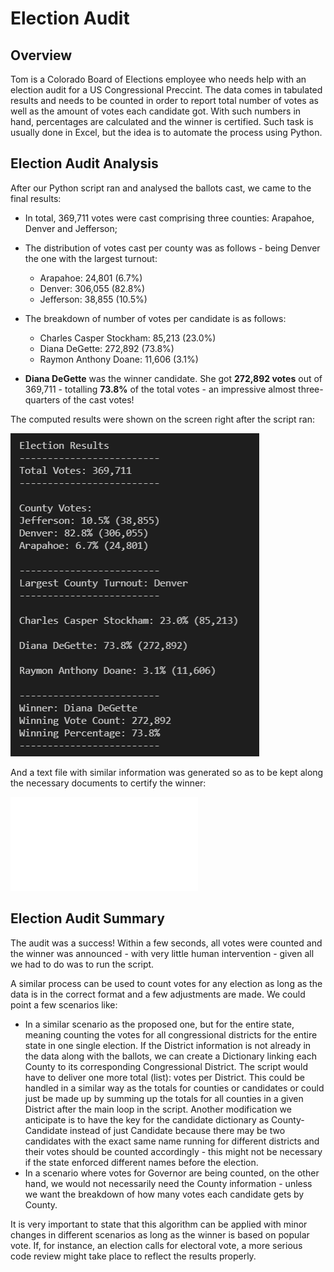 # Election Audit

## Overview
Tom is a Colorado Board of Elections employee who needs help with an election audit for a US Congressional Preccint. The data comes in tabulated results and needs to be counted in order to report total number of votes as well as the amount of votes each candidate got. With such numbers in hand, percentages are calculated and the winner is certified. Such task is usually done in Excel, but the idea is to automate the process using Python. 

## Election Audit Analysis
After our Python script ran and analysed the ballots cast, we came to the final results:

* In total, 369,711 votes were cast comprising three counties: Arapahoe, Denver and Jefferson;

* The distribution of votes cast per county was as follows - being Denver the one with the largest turnout:
    * Arapahoe: 24,801 (6.7%)
    * Denver: 306,055 (82.8%)
    * Jefferson: 38,855 (10.5%)

* The breakdown of number of votes per candidate is as follows:
    * Charles Casper Stockham: 85,213 (23.0%)
    * Diana DeGette: 272,892 (73.8%)
    * Raymon Anthony Doane: 11,606 (3.1%)

* **Diana DeGette** was the winner candidate. She got **272,892 votes** out of 369,711 - totalling **73.8%** of the total votes - an impressive almost three-quarters of the cast votes!

The computed results were shown on the screen right after the script ran:

![terminal_results](/resources/terminal_results.png)

And a text file with similar information was generated so as to be kept along the necessary documents to certify the winner: 

![election_results](/analysis/election_results.txt)


## Election Audit Summary
The audit was a success! Within a few seconds, all votes were counted and the winner was announced - with very little human intervention - given all we had to do was to run the script.

A similar process can be used to count votes for any election as long as the data is in the correct format and a few adjustments are made. We could point a few scenarios like:
* In a similar scenario as the proposed one, but for the entire state, meaning counting the votes for all congressional districts for the entire state in one single election. If the District information is not already in the data along with the ballots, we can create a Dictionary linking each County to its corresponding Congressional District. The script would have to deliver one more total (list): votes per District. This could be handled in a similar way as the totals for counties or candidates or could just be made up by summing up the totals for all counties in a given District after the main loop in the script. Another modification we anticipate is to have the key for the candidate dictionary as County-Candidate instead of just Candidate because there may be two candidates with the exact same name running for different districts and their votes should be counted accordingly - this might not be necessary if the state enforced different names before the election.
* In a scenario where votes for Governor are being counted, on the other hand, we would not necessarily need the County information - unless we want the breakdown of how many votes each candidate gets by County.

It is very important to state that this algorithm can be applied with minor changes in different scenarios as long as the winner is based on popular vote. If, for instance, an election calls for electoral vote, a more serious code review might take place to reflect the results properly.

